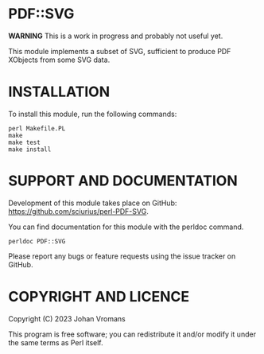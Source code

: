 # PDF::SVG

**WARNING** This is a work in progress and probably not useful yet.

This module implements a subset of SVG, sufficient to
produce PDF XObjects from some SVG data.

# INSTALLATION

To install this module, run the following commands:

	perl Makefile.PL
	make
	make test
	make install


# SUPPORT AND DOCUMENTATION

Development of this module takes place on GitHub:
https://github.com/sciurius/perl-PDF-SVG.

You can find documentation for this module with the perldoc command.

    perldoc PDF::SVG

Please report any bugs or feature requests using the issue tracker on
GitHub.


# COPYRIGHT AND LICENCE

Copyright (C) 2023 Johan Vromans

This program is free software; you can redistribute it and/or modify it
under the same terms as Perl itself.


